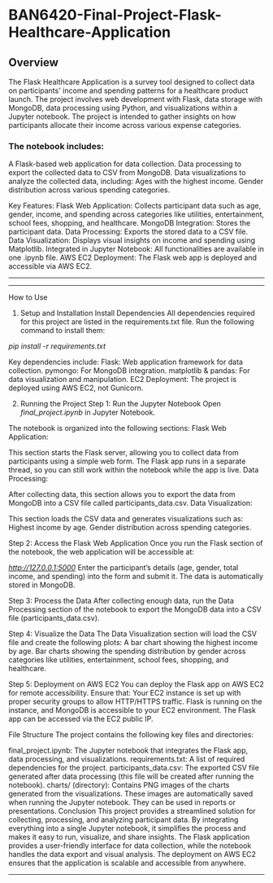 # BAN6420-Final-Project-Flask-Healthcare-Application

## Overview
The Flask Healthcare Application is a survey tool designed to collect data on participants' income and spending patterns for a healthcare product launch. The project involves web development with Flask, data storage with MongoDB, data processing using Python, and visualizations within a Jupyter notebook. The project is intended to gather insights on how participants allocate their income across various expense categories.

### The notebook includes:
A Flask-based web application for data collection.
Data processing to export the collected data to CSV from MongoDB.
Data visualizations to analyze the collected data, including:
              Ages with the highest income.
              Gender distribution across various spending categories.

Key Features:
Flask Web Application: Collects participant data such as age, gender, income, and spending across categories like utilities, entertainment, school fees, shopping, and healthcare.
MongoDB Integration: Stores the participant data.
Data Processing: Exports the stored data to a CSV file.
Data Visualization: Displays visual insights on income and spending using Matplotlib.
Integrated in Jupyter Notebook: All functionalities are available in one .ipynb file.
AWS EC2 Deployment: The Flask web app is deployed and accessible via AWS EC2.
*****

*****
How to Use
1. Setup and Installation
Install Dependencies
All dependencies required for this project are listed in the requirements.txt file. Run the following command to install them:

*pip install -r requirements.txt*

Key dependencies include:
Flask: Web application framework for data collection.
pymongo: For MongoDB integration.
matplotlib & pandas: For data visualization and manipulation.
EC2 Deployment: The project is deployed using AWS EC2, not Gunicorn.

2. Running the Project
Step 1: Run the Jupyter Notebook
Open *final_project.ipynb* in Jupyter Notebook.

The notebook is organized into the following sections:
Flask Web Application:

This section starts the Flask server, allowing you to collect data from participants using a simple web form.
The Flask app runs in a separate thread, so you can still work within the notebook while the app is live.
Data Processing:

After collecting data, this section allows you to export the data from MongoDB into a CSV file called participants_data.csv.
Data Visualization:

This section loads the CSV data and generates visualizations such as:
Highest income by age.
Gender distribution across spending categories.

Step 2: Access the Flask Web Application
Once you run the Flask section of the notebook, the web application will be accessible at:

*http://127.0.0.1:5000*
Enter the participant’s details (age, gender, total income, and spending) into the form and submit it. The data is automatically stored in MongoDB.

Step 3: Process the Data
After collecting enough data, run the Data Processing section of the notebook to export the MongoDB data into a CSV file (participants_data.csv).

Step 4: Visualize the Data
The Data Visualization section will load the CSV file and create the following plots:
A bar chart showing the highest income by age.
Bar charts showing the spending distribution by gender across categories like utilities, entertainment, school fees, shopping, and healthcare.

Step 5: Deployment on AWS EC2
You can deploy the Flask app on AWS EC2 for remote accessibility. Ensure that:
Your EC2 instance is set up with proper security groups to allow HTTP/HTTPS traffic.
Flask is running on the instance, and MongoDB is accessible to your EC2 environment.
The Flask app can be accessed via the EC2 public IP.


File Structure
The project contains the following key files and directories:

final_project.ipynb: The Jupyter notebook that integrates the Flask app, data processing, and visualizations.
requirements.txt: A list of required dependencies for the project.
participants_data.csv: The exported CSV file generated after data processing (this file will be created after running the notebook).
charts/ (directory):
Contains PNG images of the charts generated from the visualizations. These images are automatically saved when running the Jupyter notebook. They can be used in reports or presentations.
Conclusion
This project provides a streamlined solution for collecting, processing, and analyzing participant data. By integrating everything into a single Jupyter notebook, it simplifies the process and makes it easy to run, visualize, and share insights. The Flask application provides a user-friendly interface for data collection, while the notebook handles the data export and visual analysis. The deployment on AWS EC2 ensures that the application is scalable and accessible from anywhere.
*****

